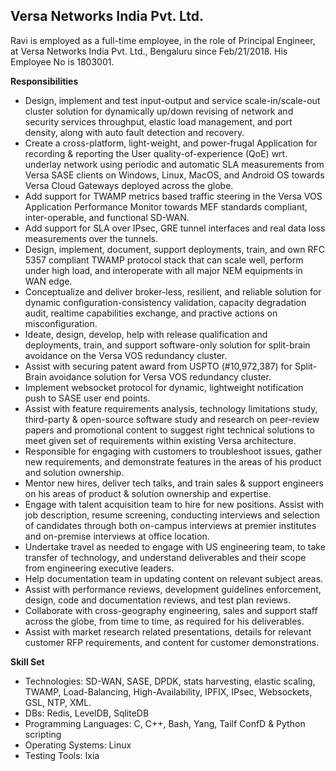 
Versa Networks India Pvt. Ltd.
--------------------------------------------------

Ravi is employed as a full-time employee, in the role of Principal Engineer, at Versa Networks India Pvt. Ltd., Bengaluru since Feb/21/2018. His Employee No is 1803001.

**Responsibilities**

- Design, implement and test input-output and service scale-in/scale-out cluster solution for dynamically up/down revising of network and security services throughput, elastic load management, and port density, along with auto fault detection and recovery.
- Create a cross-platform, light-weight, and power-frugal Application for recording & reporting the User quality-of-experience (QoE) wrt. underlay network using periodic and automatic SLA measurements from Versa SASE clients on Windows, Linux, MacOS, and Android OS towards Versa Cloud Gateways deployed across the globe.
- Add support for TWAMP metrics based traffic steering in the Versa VOS Application Performance Monitor towards MEF standards compliant, inter-operable, and functional SD-WAN.
- Add support for SLA over IPsec, GRE tunnel interfaces and real data loss measurements over the tunnels.
- Design, implement, document, support deployments, train, and own RFC 5357 compliant TWAMP protocol stack that can scale well, perform under high load, and interoperate with all major NEM equipments in WAN edge.
- Conceptualize and deliver broker-less, resilient, and reliable solution for dynamic configuration-consistency validation, capacity degradation audit, realtime capabilities exchange, and practive actions on misconfiguration.
- Ideate, design, develop, help with release qualification and deployments, train, and support software-only solution for split-brain avoidance on the Versa VOS redundancy cluster.
- Assist with securing patent award from USPTO (#10,972,387) for Split-Brain avoidance solution for Versa VOS redundancy cluster.
- Implement websocket protocol for dynamic, lightweight notification push to SASE user end points.
- Assist with feature requirements analysis, technology limitations study, third-party & open-source software study and research on peer-review papers and promotional content to suggest right technical solutions to meet given set of requirements within existing Versa architecture. 
- Responsible for engaging with customers to troubleshoot issues, gather new requirements, and demonstrate features in the areas of his product and solution ownership.
- Mentor new hires, deliver tech talks, and train sales & support engineers on his areas of product & solution ownership and expertise.
- Engage with talent acquisition team to hire for new positions. Assist with job description, resume screening, conducting interviews and selection of candidates through both on-campus interviews at premier institutes and on-premise interviews at office location.
- Undertake travel as needed to engage with US engineering team, to take transfer of technology, and understand deliverables and their scope from engineering executive leaders.
- Help documentation team in updating content on relevant subject areas.
- Assist with performance reviews, development guidelines enforcement, design, code and documentation reviews, and test plan reviews.
- Collaborate with cross-geography engineering, sales and support staff across the globe, from time to time, as required for his deliverables.
- Assist with market research related presentations, details for relevant customer RFP requirements, and content for customer demonstrations.

**Skill Set**

- Technologies: SD-WAN, SASE, DPDK, stats harvesting, elastic scaling, TWAMP, Load-Balancing, High-Availability, IPFIX, IPsec, Websockets, GSL, NTP, XML.
- DBs: Redis, LevelDB, SqliteDB
- Programming Languages: C, C++, Bash, Yang, Tailf ConfD & Python scripting
- Operating Systems: Linux
- Testing Tools: Ixia

